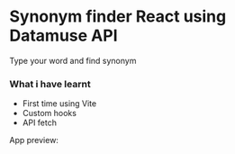 # Synonym finder React using Datamuse API 

Type your word and find synonym

### What i have learnt
* First time using Vite 
* Custom hooks
* API fetch


App preview:

